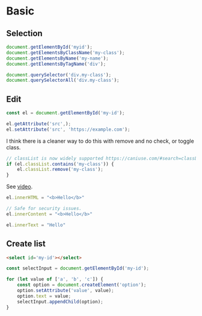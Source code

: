 # Basic

## Selection

```javascript
document.getElementById('myid');
document.getElementsByClassName('my-class');
document.getElementsByName('my-name');
document.getElementsByTagName('div');

document.querySelector('div.my-class');
document.querySelectorAll('div.my-class');
```


## Edit

```javascript
const el = document.getElementById('my-id');

el.getAttribute('src',);
el.setAttribute('src', 'https://example.com');
```

I think there is a cleaner way to do this with remove and no check, or toggle class. 

```js
// classList is now widely supported https://caniuse.com/#search=classList
if (el.classList.contains('my-class')) {
    el.classList.remove('my-class');
}
```

See [video](https://youtube.com/shorts/06u4AtF-M04?feature=share).

```js
el.innerHTML = "<b>Hello</b>"

// Safe for security issues.
el.innerContent = "<b>Hello</b>"

el.innerText = "Hello"
```


## Create list

```html
<select id='my-id'></select>
```

```javascript
const selectInput = document.getElementById('my-id');

for (let value of ['a', 'b', 'c']) {
    const option = document.createElement('option');
    option.setAttribute('value', value);
    option.text = value;
    selectInput.appendChild(option);
}
```
